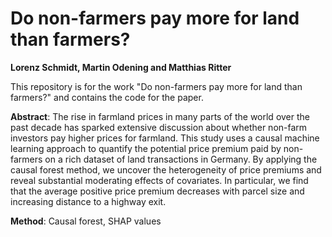 # Do non-farmers pay more for land than farmers?
**Lorenz Schmidt, Martin Odening and Matthias Ritter**

This repository is for the work "Do non-farmers pay more for land than farmers?" and contains the code for the paper.

**Abstract**: The rise in farmland prices in many parts of the world over the past decade has sparked extensive discussion about whether non-farm investors pay higher prices for farmland. This study uses a causal machine learning approach to quantify the potential price premium paid by non-farmers on a rich dataset of land transactions in Germany. By applying the causal forest method, we uncover the heterogeneity of price premiums and reveal substantial moderating effects of covariates. In particular, we find that the average positive price premium decreases with parcel size and increasing distance to a highway exit.

**Method**: Causal forest, SHAP values
